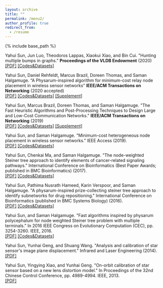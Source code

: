 ```yaml
---
layout: archive
title: ""
permalink: /menu2/
author_profile: true
redirect_from:
  - /resume
---
```


{% include base_path %}

Yahui Sun, Jun Luo, Theodoros Lappas, Xiaokui Xiao, and Bin Cui. "Hunting multiple bumps in graphs." <b>Proceedings of the VLDB Endowment</b> (2020) <br/> 
<a href="https://yahuisun.com/assets/hmbi2020.pdf" target="_blank" rel="nofollow">[PDF]</a> <a href="https://github.com/YahuiSun/bump_hunting" target="_blank" rel="nofollow">[Codes&Datasets]</a>


Yahui Sun, Daniel Rehfeldt, Marcus Brazil, Doreen Thomas, and Saman Halgamuge. “A Physarum-inspired algorithm for minimum-cost relay node placement in wireless sensor networks” <b>IEEE/ACM Transactions on Networking</b> (2020 accepted) <br/> 
<a href="https://yahuisun.com/assets/apaf2020.pdf" target="_blank" rel="nofollow">[PDF]</a> <a href="https://github.com/YahuiSun/NWPTSTP" target="_blank" rel="nofollow">[Codes&Datasets]</a> <a href="https://yahuisun.com/assets/apaf2020_supplement.pdf" target="_blank" rel="nofollow">[Supplement]</a> 

Yahui Sun, Marcus Brazil, Doreen Thomas, and Saman Halgamuge. "The Fast Heuristic Algorithms and Post-Processing Techniques to Design Large and Low-Cost Communication Networks." <b>IEEE/ACM Transactions on Networking</b> (2019) <br/> 
<a href="https://yahuisun.com/assets/tfha2019.pdf" target="_blank" rel="nofollow">[PDF]</a> <a href="https://github.com/YahuiSun/The-M-instances-and-FGW-codes-for-PCSTP" target="_blank" rel="nofollow">[Codes&Datasets]</a>  <a href="https://yahuisun.com/assets/tfha2019_supplement.pdf" target="_blank" rel="nofollow">[Supplement]</a> 

Yahui Sun, and Saman Halgamuge. "Minimum-cost heterogeneous node placement in wireless sensor networks." IEEE Access (2019). <br/> 
<a href="https://yahuisun.com/assets/mhnp2019.pdf" target="_blank" rel="nofollow">[PDF]</a> <a href="https://github.com/YahuiSun/minimum-cost-heterogeneous-node-placement" target="_blank" rel="nofollow">[Codes&Datasets]</a>
      
Yahui Sun, Chenkai Ma, and Saman Halgamuge. "The node-weighted Steiner tree approach to identify elements of cancer-related signaling pathways." International Conference on Bioinformatics (Best Paper Awards; published in BMC Bioinformatics) (2017). <br/> 
<a href="https://yahuisun.com/assets/tnst2017.pdf" target="_blank" rel="nofollow">[PDF]</a> <a href="https://github.com/YahuiSun/node-weighted-protein-protein-interaction-network" target="_blank" rel="nofollow">[Codes&Datasets]</a>
      
Yahui Sun, Pathima Nusrath Hameed, Karin Verspoor, and Saman Halgamuge. "A physarum-inspired prize-collecting steiner tree approach to identify subnetworks for drug repositioning." International Conference on Bioinformatics (published in BMC Systems Biology) (2016). <br/> 
<a href="https://yahuisun.com/assets/apps2016.pdf" target="_blank" rel="nofollow">[PDF]</a> <a href="https://github.com/YahuiSun/Drug-Similarity-Network" target="_blank" rel="nofollow">[Codes&Datasets]</a>
      
Yahui Sun, and Saman Halgamuge. "Fast algorithms inspired by physarum polycephalum for node weighted Steiner tree problem with multiple terminals." In 2016 IEEE Congress on Evolutionary Computation (CEC), pp. 3254-3260. IEEE, 2016. <br/> 
<a href="https://yahuisun.com/assets/faib2016.pdf" target="_blank" rel="nofollow">[PDF]</a> <a href="https://github.com/YahuiSun/LNPO-to-find-Steiner-tree" target="_blank" rel="nofollow">[Codes&Datasets]</a>
      
Yahui Sun, Yunhai Geng, and Shuang Wang. "Analysis and calibration of star sensor's image plane displacement." Infrared and Laser Engineering (2014). <br/> 
<a href="https://yahuisun.com/assets/aaco2014.pdf" target="_blank" rel="nofollow">[PDF]</a>
      
Yahui Sun, Yingying Xiao, and Yunhai Geng. "On-orbit calibration of star sensor based on a new lens distortion model." In Proceedings of the 32nd Chinese Control Conference, pp. 4989-4994. IEEE, 2013. <br/> 
<a href="https://yahuisun.com/assets/ocos2013.pdf" target="_blank" rel="nofollow">[PDF]</a>
